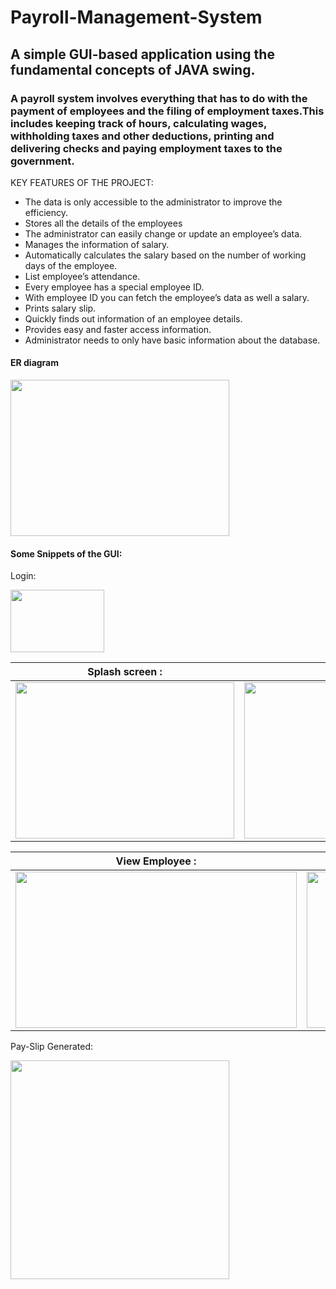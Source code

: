 # Payroll-Management-System
## A simple GUI-based application using the fundamental concepts of JAVA swing.

### A payroll system involves everything that has to do with the payment of employees and the filing of employment taxes.This includes keeping track of hours, calculating wages, withholding taxes and other deductions, printing and delivering checks and paying employment taxes to the government.

KEY FEATURES OF THE PROJECT:
*	The data is only accessible to the administrator to improve the efficiency.
*	Stores all the details of the employees
*	The administrator can easily change or update an employee’s data.
*	Manages the information of salary.
*	Automatically calculates the salary based on the number of working days of the employee.
*	List employee’s attendance.
*	Every employee has a special employee ID.
*	With employee ID you can fetch the employee’s data as well a salary.
*	Prints salary slip.
*	Quickly finds out information of an employee details.
*	Provides easy and faster access information.
*	Administrator needs to only have basic information about the database.

#### ER diagram

<img src="https://user-images.githubusercontent.com/79959032/121644239-67d50280-cab0-11eb-98a2-84cff0ff21ab.png" width=350 height=250>

#### Some Snippets of the GUI:

Login:

<img src="https://user-images.githubusercontent.com/79959032/121767553-70900c00-cb76-11eb-8c2c-b13b917a9689.png" width=150 height=100>

 Splash screen :                            | Home page :                                                                                              
 -------------------------------------------|--------------------------------------------------------
 <img src="https://user-images.githubusercontent.com/79959032/121767340-4b4ece00-cb75-11eb-8977-c7e216186919.png" width=350 height=250>| <img src="https://user-images.githubusercontent.com/79959032/121767559-7554c000-cb76-11eb-941a-23243ff4bd47.png" width=450 height=250>
 
 View Employee :                            |View Employee Attendence :
 -------------------------------------------|--------------------------------------------------------------------------------------------
 <img src="https://user-images.githubusercontent.com/79959032/121767880-bcdc4b80-cb78-11eb-9b84-4693a771d8f3.png" width=450 height=250>|<img src="https://user-images.githubusercontent.com/79959032/121767577-91586180-cb76-11eb-885f-911f15d2aa79.png" width=450 height=250>
 
 Pay-Slip Generated:
 
 <img src="https://user-images.githubusercontent.com/79959032/121767580-99180600-cb76-11eb-9f23-52154c5ffdf0.png" with=250 height=350>
 
